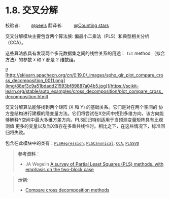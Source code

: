 # 1.8. 交叉分解

校验者:
        [@peels](https://github.com/apachecn/scikit-learn-doc-zh)
翻译者:
        [@Counting stars](https://github.com/apachecn/scikit-learn-doc-zh)

交叉分解模块主要包含两个算法族: 偏最小二乘法（PLS）和典型相关分析（CCA）。

这些算法族具有发现两个多元数据集之间的线性关系的用途： `fit` method （拟合方法）的参数 `X` 和 `Y` 都是 2 维数组。

[![http://sklearn.apachecn.org/cn/0.19.0/_images/sphx_glr_plot_compare_cross_decomposition_0011.png](img/88ef3c9a51bdadd21593bf89887a04b5.jpg)](https://scikit-learn.org/stable/auto_examples/cross_decomposition/plot_compare_cross_decomposition.html)

交叉分解算法能够找到两个矩阵 (X 和 Y) 的基础关系。它们是对在两个空间的 协方差结构进行建模的隐变量方法。它们将尝试在X空间中找到多维方向，该方向能 够解释Y空间中最大多维方差方向。PLS回归特别适用于当预测变量矩阵具有比观测值 更多的变量以及当X值存在多重共线性时。相比之下，在这些情况下，标准回归将失败。

包含在此模块中的类有：[`PLSRegression`](https://scikit-learn.org/stable/modules/generated/sklearn.cross_decomposition.PLSRegression.html#sklearn.cross_decomposition.PLSRegression "sklearn.cross_decomposition.PLSRegression"), [`PLSCanonical`](https://scikit-learn.org/stable/modules/generated/sklearn.cross_decomposition.PLSCanonical.html#sklearn.cross_decomposition.PLSCanonical "sklearn.cross_decomposition.PLSCanonical"), [`CCA`](https://scikit-learn.org/stable/modules/generated/sklearn.cross_decomposition.CCA.html#sklearn.cross_decomposition.CCA "sklearn.cross_decomposition.CCA"), [`PLSSVD`](https://scikit-learn.org/stable/modules/generated/sklearn.cross_decomposition.PLSSVD.html#sklearn.cross_decomposition.PLSSVD "sklearn.cross_decomposition.PLSSVD")
> **参考资料**：
>* JA Wegelin [A survey of Partial Least Squares (PLS) methods, with emphasis on the two-block case](https://www.stat.washington.edu/research/reports/2000/tr371.pdf)

> **示例**:
>*   [Compare cross decomposition methods](https://scikit-learn.org/stable/auto_examples/cross_decomposition/plot_compare_cross_decomposition.html#sphx-glr-auto-examples-cross-decomposition-plot-compare-cross-decomposition-py)
